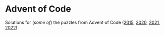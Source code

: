 # Advent of Code

Solutions for (*some of*) the puzzles from Advent of Code ([2015](https://adventofcode.com/2015), [2020](https://adventofcode.com/2020), [2021](https://adventofcode.com/2021), [2022](https://adventofcode.com/2022)).
